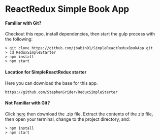# ReactRedux Simple Book App

#### Familiar with Git?
Checkout this repo, install dependencies, then start the gulp process with the following:

```
> git clone https://github.com/jbabin91/SimpleReactReduxBookApp.git
> cd ReduxSimpleStarter
> npm install
> npm start
```

#### Location for SimpleReactRedux starter
Here you can download the base for this app.

```
https://github.com/StephenGrider/ReduxSimpleStarter
```

#### Not Familiar with Git?
Click [here](https://github.com/jbabin91/SimpleReactReduxBookApp/releases) then download the .zip file.  Extract the contents of the zip file, then open your terminal, change to the project directory, and:

```
> npm install
> npm start
```
